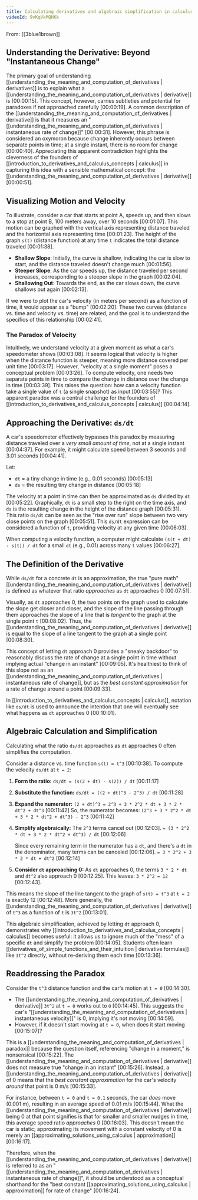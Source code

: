```yaml
---
title: Calculating derivatives and algebraic simplification in calculus
videoId: 9vKqVkMQHKk
---
```


From: [[3blue1brown]] <br/> 

## Understanding the Derivative: Beyond "Instantaneous Change"

The primary goal of understanding [[understanding_the_meaning_and_computation_of_derivatives | derivatives]] is to explain what a [[understanding_the_meaning_and_computation_of_derivatives | derivative]] is <a class="yt-timestamp" data-t="00:00:15">[00:00:15]</a>. This concept, however, carries subtleties and potential for paradoxes if not approached carefully <a class="yt-timestamp" data-t="00:00:19">[00:00:19]</a>. A common description of the [[understanding_the_meaning_and_computation_of_derivatives | derivative]] is that it measures an "[[understanding_the_meaning_and_computation_of_derivatives | instantaneous rate of change]]" <a class="yt-timestamp" data-t="00:00:31">[00:00:31]</a>. However, this phrase is considered an oxymoron because change inherently occurs between separate points in time; at a single instant, there is no room for change <a class="yt-timestamp" data-t="00:00:40">[00:00:40]</a>. Appreciating this apparent contradiction highlights the cleverness of the founders of [[introduction_to_derivatives_and_calculus_concepts | calculus]] in capturing this idea with a sensible mathematical concept: the [[understanding_the_meaning_and_computation_of_derivatives | derivative]] <a class="yt-timestamp" data-t="00:00:51">[00:00:51]</a>.

## Visualizing Motion and Velocity

To illustrate, consider a car that starts at point A, speeds up, and then slows to a stop at point B, 100 meters away, over 10 seconds <a class="yt-timestamp" data-t="00:01:07">[00:01:07]</a>. This motion can be graphed with the vertical axis representing distance traveled and the horizontal axis representing time <a class="yt-timestamp" data-t="00:01:23">[00:01:23]</a>. The height of the graph `s(t)` (distance function) at any time `t` indicates the total distance traveled <a class="yt-timestamp" data-t="00:01:38">[00:01:38]</a>.

*   **Shallow Slope**: Initially, the curve is shallow, indicating the car is slow to start, and the distance traveled doesn't change much <a class="yt-timestamp" data-t="00:01:56">[00:01:56]</a>.
*   **Steeper Slope**: As the car speeds up, the distance traveled per second increases, corresponding to a steeper slope in the graph <a class="yt-timestamp" data-t="00:02:04">[00:02:04]</a>.
*   **Shallowing Out**: Towards the end, as the car slows down, the curve shallows out again <a class="yt-timestamp" data-t="00:02:13">[00:02:13]</a>.

If we were to plot the car's velocity (in meters per second) as a function of time, it would appear as a "bump" <a class="yt-timestamp" data-t="00:02:20">[00:02:20]</a>. These two curves (distance vs. time and velocity vs. time) are related, and the goal is to understand the specifics of this relationship <a class="yt-timestamp" data-t="00:02:41">[00:02:41]</a>.

### The Paradox of Velocity

Intuitively, we understand velocity at a given moment as what a car's speedometer shows <a class="yt-timestamp" data-t="00:03:08">[00:03:08]</a>. It seems logical that velocity is higher when the distance function is steeper, meaning more distance covered per unit time <a class="yt-timestamp" data-t="00:03:17">[00:03:17]</a>. However, "velocity at a single moment" poses a conceptual problem <a class="yt-timestamp" data-t="00:03:26">[00:03:26]</a>. To compute velocity, one needs two separate points in time to compare the change in distance over the change in time <a class="yt-timestamp" data-t="00:03:39">[00:03:39]</a>. This raises the question: how can a velocity function take a single value of `t` (a single snapshot) as input <a class="yt-timestamp" data-t="00:03:55">[00:03:55]</a>? This apparent paradox was a central challenge for the founders of [[introduction_to_derivatives_and_calculus_concepts | calculus]] <a class="yt-timestamp" data-t="00:04:14">[00:04:14]</a>.

## Approaching the Derivative: `ds/dt`

A car's speedometer effectively bypasses this paradox by measuring distance traveled over a *very small amount of time*, not at a single instant <a class="yt-timestamp" data-t="00:04:37">[00:04:37]</a>. For example, it might calculate speed between 3 seconds and 3.01 seconds <a class="yt-timestamp" data-t="00:04:41">[00:04:41]</a>.

Let:
*   `dt` = a tiny change in time (e.g., 0.01 seconds) <a class="yt-timestamp" data-t="00:05:13">[00:05:13]</a>
*   `ds` = the resulting tiny change in distance <a class="yt-timestamp" data-t="00:05:18">[00:05:18]</a>

The velocity at a point in time can then be approximated as `ds` divided by `dt` <a class="yt-timestamp" data-t="00:05:22">[00:05:22]</a>. Graphically, `dt` is a small step to the right on the time axis, and `ds` is the resulting change in the height of the distance graph <a class="yt-timestamp" data-t="00:05:31">[00:05:31]</a>. This ratio `ds/dt` can be seen as the "rise over run" slope between two very close points on the graph <a class="yt-timestamp" data-t="00:05:51">[00:05:51]</a>. This `ds/dt` expression can be considered a function of `t`, providing velocity at any given time <a class="yt-timestamp" data-t="00:06:03">[00:06:03]</a>.

When computing a velocity function, a computer might calculate `(s(t + dt) - s(t)) / dt` for a small `dt` (e.g., 0.01) across many `t` values <a class="yt-timestamp" data-t="00:06:27">[00:06:27]</a>.

## The Definition of the Derivative

While `ds/dt` for a concrete `dt` is an approximation, the true "pure math" [[understanding_the_meaning_and_computation_of_derivatives | derivative]] is defined as whatever that ratio *approaches* as `dt` approaches 0 <a class="yt-timestamp" data-t="00:07:51">[00:07:51]</a>.

Visually, as `dt` approaches 0, the two points on the graph used to calculate the slope get closer and closer, and the slope of the line passing through them approaches the slope of a line that is *tangent* to the graph at the single point `t` <a class="yt-timestamp" data-t="00:08:02">[00:08:02]</a>. Thus, the [[understanding_the_meaning_and_computation_of_derivatives | derivative]] is equal to the slope of a line tangent to the graph at a single point <a class="yt-timestamp" data-t="00:08:30">[00:08:30]</a>.

This concept of letting `dt` approach 0 provides a "sneaky backdoor" to reasonably discuss the rate of change at a single point in time without implying actual "change in an instant" <a class="yt-timestamp" data-t="00:09:05">[00:09:05]</a>. It's healthiest to think of this slope not as an [[understanding_the_meaning_and_computation_of_derivatives | instantaneous rate of change]], but as the *best constant approximation* for a rate of change around a point <a class="yt-timestamp" data-t="00:09:33">[00:09:33]</a>.

In [[introduction_to_derivatives_and_calculus_concepts | calculus]], notation like `ds/dt` is used to announce the intention that one will eventually see what happens as `dt` approaches 0 <a class="yt-timestamp" data-t="00:10:01">[00:10:01]</a>.

## Algebraic Calculation and Simplification

Calculating what the ratio `ds/dt` approaches as `dt` approaches 0 often simplifies the computation.

Consider a distance vs. time function `s(t) = t^3` <a class="yt-timestamp" data-t="00:10:38">[00:10:38]</a>. To compute the velocity `ds/dt` at `t = 2`:

1.  **Form the ratio:**
    `ds/dt = (s(2 + dt) - s(2)) / dt` <a class="yt-timestamp" data-t="00:11:17">[00:11:17]</a>

2.  **Substitute the function:**
    `ds/dt = ((2 + dt)^3 - 2^3) / dt` <a class="yt-timestamp" data-t="00:11:28">[00:11:28]</a>

3.  **Expand the numerator:**
    `(2 + dt)^3 = 2^3 + 3 * 2^2 * dt + 3 * 2 * dt^2 + dt^3` <a class="yt-timestamp" data-t="00:11:42">[00:11:42]</a>
    So, the numerator becomes: `(2^3 + 3 * 2^2 * dt + 3 * 2 * dt^2 + dt^3) - 2^3` <a class="yt-timestamp" data-t="00:11:42">[00:11:42]</a>

4.  **Simplify algebraically:**
    The `2^3` terms cancel out <a class="yt-timestamp" data-t="00:12:03">[00:12:03]</a>.
    `= (3 * 2^2 * dt + 3 * 2 * dt^2 + dt^3) / dt` <a class="yt-timestamp" data-t="00:12:06">[00:12:06]</a>

    Since every remaining term in the numerator has a `dt`, and there's a `dt` in the denominator, many terms can be canceled <a class="yt-timestamp" data-t="00:12:06">[00:12:06]</a>.
    `= 3 * 2^2 + 3 * 2 * dt + dt^2` <a class="yt-timestamp" data-t="00:12:14">[00:12:14]</a>

5.  **Consider `dt` approaching 0:**
    As `dt` approaches 0, the terms `3 * 2 * dt` and `dt^2` also approach 0 <a class="yt-timestamp" data-t="00:12:25">[00:12:25]</a>.
    This leaves: `3 * 2^2 = 12` <a class="yt-timestamp" data-t="00:12:43">[00:12:43]</a>.

This means the slope of the line tangent to the graph of `s(t) = t^3` at `t = 2` is exactly 12 <a class="yt-timestamp" data-t="00:12:48">[00:12:48]</a>. More generally, the [[understanding_the_meaning_and_computation_of_derivatives | derivative]] of `t^3` as a function of `t` is `3t^2` <a class="yt-timestamp" data-t="00:13:01">[00:13:01]</a>.

This algebraic simplification, achieved by letting `dt` approach 0, demonstrates why [[introduction_to_derivatives_and_calculus_concepts | calculus]] becomes useful: it allows us to ignore much of the "mess" of a specific `dt` and simplify the problem <a class="yt-timestamp" data-t="00:14:05">[00:14:05]</a>. Students often learn [[derivatives_of_simple_functions_and_their_intuition | derivative formulas]] like `3t^2` directly, without re-deriving them each time <a class="yt-timestamp" data-t="00:13:36">[00:13:36]</a>.

## Readdressing the Paradox

Consider the `t^3` distance function and the car's motion at `t = 0` <a class="yt-timestamp" data-t="00:14:30">[00:14:30]</a>.
*   The [[understanding_the_meaning_and_computation_of_derivatives | derivative]] `3t^2` at `t = 0` works out to `0` <a class="yt-timestamp" data-t="00:14:45">[00:14:45]</a>. This suggests the car's "[[understanding_the_meaning_and_computation_of_derivatives | instantaneous velocity]]" is 0, implying it's not moving <a class="yt-timestamp" data-t="00:14:59">[00:14:59]</a>.
*   However, if it doesn't start moving at `t = 0`, when does it start moving <a class="yt-timestamp" data-t="00:15:07">[00:15:07]</a>?

This is a [[understanding_the_meaning_and_computation_of_derivatives | paradox]] because the question itself, referencing "change in a moment," is nonsensical <a class="yt-timestamp" data-t="00:15:22">[00:15:22]</a>. The [[understanding_the_meaning_and_computation_of_derivatives | derivative]] does not measure true "change in an instant" <a class="yt-timestamp" data-t="00:15:26">[00:15:26]</a>. Instead, a [[understanding_the_meaning_and_computation_of_derivatives | derivative]] of 0 means that the *best constant approximation* for the car's velocity *around* that point is 0 m/s <a class="yt-timestamp" data-t="00:15:33">[00:15:33]</a>.

For instance, between `t = 0` and `t = 0.1` seconds, the car *does* move (0.001 m), resulting in an average speed of 0.01 m/s <a class="yt-timestamp" data-t="00:15:44">[00:15:44]</a>. What the [[understanding_the_meaning_and_computation_of_derivatives | derivative]] being 0 at that point signifies is that for smaller and smaller nudges in time, this average speed ratio *approaches* 0 <a class="yt-timestamp" data-t="00:16:03">[00:16:03]</a>. This doesn't mean the car is static; approximating its movement with a constant velocity of 0 is merely an [[approximating_solutions_using_calculus | approximation]] <a class="yt-timestamp" data-t="00:16:17">[00:16:17]</a>.

Therefore, when the [[understanding_the_meaning_and_computation_of_derivatives | derivative]] is referred to as an "[[understanding_the_meaning_and_computation_of_derivatives | instantaneous rate of change]]", it should be understood as a conceptual shorthand for the "best constant [[approximating_solutions_using_calculus | approximation]] for rate of change" <a class="yt-timestamp" data-t="00:16:24">[00:16:24]</a>.